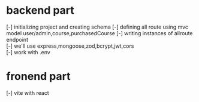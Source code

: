 # backend part
[-] initializing project and creating schema
[-] defining all route using mvc model user/admin,course,purchasedCourse
[-] writing instances of allroute endpoint  
[-] we'll use express,mongoose,zod,bcrypt,jwt,cors  
[-] work with .env  



# fronend part
[-] vite with react